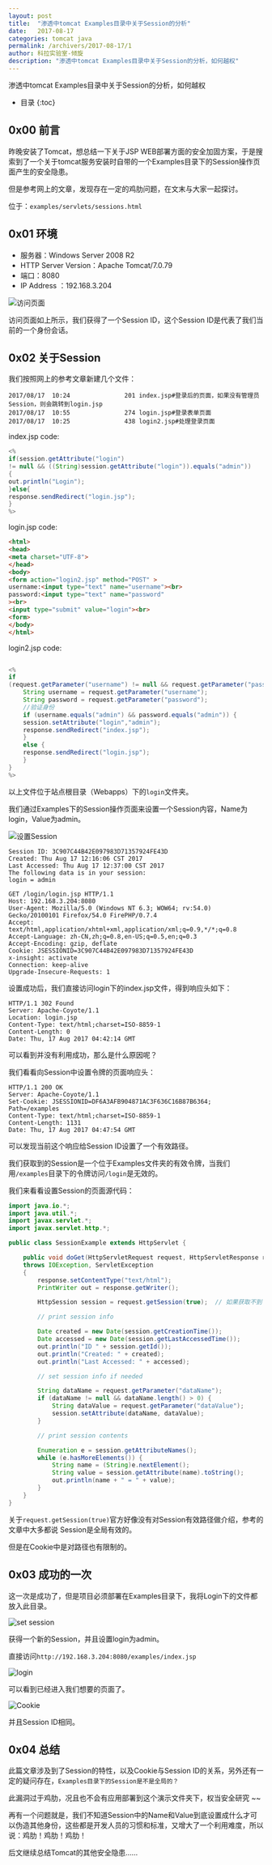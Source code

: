 ```yaml
---
layout: post
title:  "渗透中tomcat Examples目录中关于Session的分析"
date:   2017-08-17
categories: tomcat java
permalink: /archivers/2017-08-17/1
author: 科拉实验室-倾旋
description: "渗透中tomcat Examples目录中关于Session的分析，如何越权"
---
```

渗透中tomcat Examples目录中关于Session的分析，如何越权
<!--more-->
* 目录
{:toc}

## 0x00 前言

昨晚安装了Tomcat，想总结一下关于JSP WEB部署方面的安全加固方案，于是搜索到了一个关于tomcat服务安装时自带的一个Examples目录下的Session操作页面产生的安全隐患。

但是参考网上的文章，发现存在一定的鸡肋问题，在文末与大家一起探讨。

位于：`examples/servlets/sessions.html`

## 0x01 环境

* 服务器：Windows Server 2008 R2
* HTTP Server Version：Apache Tomcat/7.0.79
* 端口：8080
* IP Address ：192.168.3.204


![访问页面](https://rvn0xsy.oss-cn-shanghai.aliyuncs.com/2017-08-17/0x01.jpg)

访问页面如上所示，我们获得了一个Session ID，这个Session ID是代表了我们当前的一个身份会话。

## 0x02 关于Session

我们按照网上的参考文章新建几个文件：

```
2017/08/17  10:24               201 index.jsp#登录后的页面，如果没有管理员Session，则会跳转到login.jsp
2017/08/17  10:55               274 login.jsp#登录表单页面
2017/08/17  10:25               438 login2.jsp#处理登录页面
```

index.jsp code:

```java
<%
if(session.getAttribute("login")
!= null && ((String)session.getAttribute("login")).equals("admin"))
{
out.println("Login");
}else{
response.sendRedirect("login.jsp");
}
%> 
```

login.jsp code:

```html
<html>
<head>
<meta charset="UTF-8">
</head> 
<body>
<form action="login2.jsp" method="POST" >
username:<input type="text" name="username"><br>
password:<input type="text" name="password"
><br>
<input type="submit" value="login"><br>
<form>
</body>
</html>
```

login2.jsp code:

```java

<%
if
(request.getParameter("username") != null && request.getParameter("password") != null) {
	String username = request.getParameter("username"); 
	String password = request.getParameter("password"); 
	//验证身份
	if (username.equals("admin") && password.equals("admin")) {
	session.setAttribute("login","admin");
	response.sendRedirect("index.jsp");
	}
	else {
	response.sendRedirect("login.jsp");
	}
}
%>
```

以上文件位于站点根目录（Webapps）下的`login`文件夹。

我们通过Examples下的Session操作页面来设置一个Session内容，Name为login，Value为admin。

![设置Session](https://rvn0xsy.oss-cn-shanghai.aliyuncs.com/2017-08-17/0x02.jpg)

```
Session ID: 3C907C44B42E097983D71357924FE43D 
Created: Thu Aug 17 12:16:06 CST 2017
Last Accessed: Thu Aug 17 12:37:00 CST 2017
The following data is in your session:
login = admin
```

```
GET /login/login.jsp HTTP/1.1
Host: 192.168.3.204:8080
User-Agent: Mozilla/5.0 (Windows NT 6.3; WOW64; rv:54.0) Gecko/20100101 Firefox/54.0 FirePHP/0.7.4
Accept: text/html,application/xhtml+xml,application/xml;q=0.9,*/*;q=0.8
Accept-Language: zh-CN,zh;q=0.8,en-US;q=0.5,en;q=0.3
Accept-Encoding: gzip, deflate
Cookie: JSESSIONID=3C907C44B42E097983D71357924FE43D
x-insight: activate
Connection: keep-alive
Upgrade-Insecure-Requests: 1
```

设置成功后，我们直接访问login下的index.jsp文件，得到响应头如下：


```
HTTP/1.1 302 Found
Server: Apache-Coyote/1.1
Location: login.jsp
Content-Type: text/html;charset=ISO-8859-1
Content-Length: 0
Date: Thu, 17 Aug 2017 04:42:14 GMT
```

可以看到并没有利用成功，那么是什么原因呢？

我们看看向Session中设置令牌的页面响应头：

```
HTTP/1.1 200 OK
Server: Apache-Coyote/1.1
Set-Cookie: JSESSIONID=DF6A3AFB904871AC3F636C16B87B6364; Path=/examples
Content-Type: text/html;charset=ISO-8859-1
Content-Length: 1131
Date: Thu, 17 Aug 2017 04:47:54 GMT
```
可以发现当前这个响应给Session ID设置了一个有效路径。

我们获取到的Session是一个位于Examples文件夹的有效令牌，当我们用`/examples`目录下的令牌访问`/login`是无效的。

我们来看看设置Session的页面源代码：

```java
import java.io.*;
import java.util.*;
import javax.servlet.*;
import javax.servlet.http.*;

public class SessionExample extends HttpServlet {

    public void doGet(HttpServletRequest request, HttpServletResponse response)
    throws IOException, ServletException
    {
        response.setContentType("text/html");
        PrintWriter out = response.getWriter();

        HttpSession session = request.getSession(true);  // 如果获取不到 Session 就创建一个 Session

        // print session info

        Date created = new Date(session.getCreationTime());
        Date accessed = new Date(session.getLastAccessedTime());
        out.println("ID " + session.getId());
        out.println("Created: " + created);
        out.println("Last Accessed: " + accessed);

        // set session info if needed

        String dataName = request.getParameter("dataName");
        if (dataName != null && dataName.length() > 0) {
            String dataValue = request.getParameter("dataValue");
            session.setAttribute(dataName, dataValue);
        }

        // print session contents

        Enumeration e = session.getAttributeNames();
        while (e.hasMoreElements()) {
            String name = (String)e.nextElement();
            String value = session.getAttribute(name).toString();
            out.println(name + " = " + value);
        }
    }
}
```

关于`request.getSession(true)`官方好像没有对Session有效路径做介绍，参考的文章中大多都说 Session是全局有效的。

但是在Cookie中是对路径也有限制的。

## 0x03 成功的一次

这一次是成功了，但是项目必须部署在Examples目录下，我将Login下的文件都放入此目录。

![set session](https://rvn0xsy.oss-cn-shanghai.aliyuncs.com/2017-08-17/0x03.jpg) 

获得一个新的Session，并且设置login为admin。

直接访问`http://192.168.3.204:8080/examples/index.jsp`

![login](https://rvn0xsy.oss-cn-shanghai.aliyuncs.com/2017-08-17/0x04.jpg) 

可以看到已经进入我们想要的页面了。

![Cookie](https://rvn0xsy.oss-cn-shanghai.aliyuncs.com/2017-08-17/0x05.jpg) 

并且Session ID相同。

## 0x04 总结

此篇文章涉及到了Session的特性，以及Cookie与Session ID的关系，另外还有一定的疑问存在，`Examples目录下的Session是不是全局的？`

此漏洞过于鸡肋，况且也不会有应用部署到这个演示文件夹下，权当安全研究 ~~ 

再有一个问题就是，我们不知道Session中的Name和Value到底设置成什么才可以伪造其他身份，这些都是开发人员的习惯和标准，又增大了一个利用难度，所以说：鸡肋！鸡肋！鸡肋！

后文继续总结Tomcat的其他安全隐患……